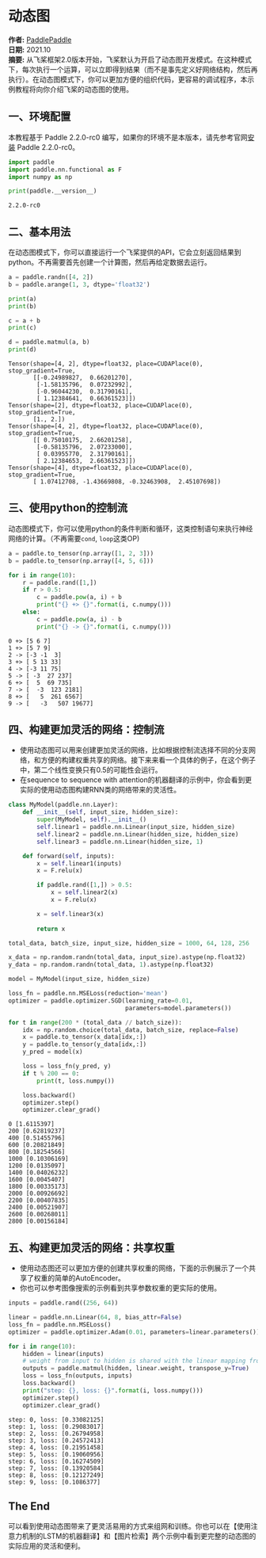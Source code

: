 # 动态图

**作者:** [PaddlePaddle](https://github.com/PaddlePaddle) <br>
**日期:** 2021.10 <br>
**摘要:** 从飞桨框架2.0版本开始，飞桨默认为开启了动态图开发模式。在这种模式下，每次执行一个运算，可以立即得到结果（而不是事先定义好网络结构，然后再执行）。在动态图模式下，你可以更加方便的组织代码，更容易的调试程序，本示例教程将向你介绍飞桨的动态图的使用。


## 一、环境配置

本教程基于 Paddle 2.2.0-rc0 编写，如果你的环境不是本版本，请先参考官网[安装](https://www.paddlepaddle.org.cn/install/quick) Paddle 2.2.0-rc0。


```python
import paddle
import paddle.nn.functional as F
import numpy as np

print(paddle.__version__)
```

    2.2.0-rc0


## 二、基本用法

在动态图模式下，你可以直接运行一个飞桨提供的API，它会立刻返回结果到python。不再需要首先创建一个计算图，然后再给定数据去运行。


```python
a = paddle.randn([4, 2])
b = paddle.arange(1, 3, dtype='float32')

print(a)
print(b)

c = a + b
print(c)

d = paddle.matmul(a, b)
print(d)
```

    Tensor(shape=[4, 2], dtype=float32, place=CUDAPlace(0), stop_gradient=True,
           [[-0.24989827,  0.66201270],
            [-1.58135796,  0.07232992],
            [-0.96044230,  0.31790161],
            [ 1.12384641,  0.66361523]])
    Tensor(shape=[2], dtype=float32, place=CUDAPlace(0), stop_gradient=True,
           [1., 2.])
    Tensor(shape=[4, 2], dtype=float32, place=CUDAPlace(0), stop_gradient=True,
           [[ 0.75010175,  2.66201258],
            [-0.58135796,  2.07233000],
            [ 0.03955770,  2.31790161],
            [ 2.12384653,  2.66361523]])
    Tensor(shape=[4], dtype=float32, place=CUDAPlace(0), stop_gradient=True,
           [ 1.07412708, -1.43669808, -0.32463908,  2.45107698])


## 三、使用python的控制流

动态图模式下，你可以使用python的条件判断和循环，这类控制语句来执行神经网络的计算。（不再需要`cond`, `loop`这类OP)



```python
a = paddle.to_tensor(np.array([1, 2, 3]))
b = paddle.to_tensor(np.array([4, 5, 6]))

for i in range(10):
    r = paddle.rand([1,])
    if r > 0.5:
        c = paddle.pow(a, i) + b
        print("{} +> {}".format(i, c.numpy()))
    else:
        c = paddle.pow(a, i) - b
        print("{} -> {}".format(i, c.numpy()))

```

    0 +> [5 6 7]
    1 +> [5 7 9]
    2 -> [-3 -1  3]
    3 +> [ 5 13 33]
    4 -> [-3 11 75]
    5 -> [ -3  27 237]
    6 +> [  5  69 735]
    7 -> [  -3  123 2181]
    8 +> [   5  261 6567]
    9 -> [   -3   507 19677]


## 四、构建更加灵活的网络：控制流

- 使用动态图可以用来创建更加灵活的网络，比如根据控制流选择不同的分支网络，和方便的构建权重共享的网络。接下来来看一个具体的例子，在这个例子中，第二个线性变换只有0.5的可能性会运行。
- 在sequence to sequence with attention的机器翻译的示例中，你会看到更实际的使用动态图构建RNN类的网络带来的灵活性。



```python
class MyModel(paddle.nn.Layer):
    def __init__(self, input_size, hidden_size):
        super(MyModel, self).__init__()
        self.linear1 = paddle.nn.Linear(input_size, hidden_size)
        self.linear2 = paddle.nn.Linear(hidden_size, hidden_size)
        self.linear3 = paddle.nn.Linear(hidden_size, 1)

    def forward(self, inputs):
        x = self.linear1(inputs)
        x = F.relu(x)

        if paddle.rand([1,]) > 0.5: 
            x = self.linear2(x)
            x = F.relu(x)

        x = self.linear3(x)
        
        return x     
```


```python
total_data, batch_size, input_size, hidden_size = 1000, 64, 128, 256

x_data = np.random.randn(total_data, input_size).astype(np.float32)
y_data = np.random.randn(total_data, 1).astype(np.float32)

model = MyModel(input_size, hidden_size)

loss_fn = paddle.nn.MSELoss(reduction='mean')
optimizer = paddle.optimizer.SGD(learning_rate=0.01, 
                                 parameters=model.parameters())

for t in range(200 * (total_data // batch_size)):
    idx = np.random.choice(total_data, batch_size, replace=False)
    x = paddle.to_tensor(x_data[idx,:])
    y = paddle.to_tensor(y_data[idx,:])
    y_pred = model(x)

    loss = loss_fn(y_pred, y)
    if t % 200 == 0:
        print(t, loss.numpy())

    loss.backward()
    optimizer.step()
    optimizer.clear_grad()
```

    0 [1.6115397]
    200 [0.62819237]
    400 [0.51455796]
    600 [0.20821849]
    800 [0.18254566]
    1000 [0.10306169]
    1200 [0.0135097]
    1400 [0.04026232]
    1600 [0.0045407]
    1800 [0.00335173]
    2000 [0.00926692]
    2200 [0.00407835]
    2400 [0.00521907]
    2600 [0.00268011]
    2800 [0.00156184]


## 五、构建更加灵活的网络：共享权重

- 使用动态图还可以更加方便的创建共享权重的网络，下面的示例展示了一个共享了权重的简单的AutoEncoder。
- 你也可以参考图像搜索的示例看到共享参数权重的更实际的使用。


```python
inputs = paddle.rand((256, 64))

linear = paddle.nn.Linear(64, 8, bias_attr=False)
loss_fn = paddle.nn.MSELoss()
optimizer = paddle.optimizer.Adam(0.01, parameters=linear.parameters())

for i in range(10):
    hidden = linear(inputs)
    # weight from input to hidden is shared with the linear mapping from hidden to output
    outputs = paddle.matmul(hidden, linear.weight, transpose_y=True) 
    loss = loss_fn(outputs, inputs)
    loss.backward()
    print("step: {}, loss: {}".format(i, loss.numpy()))
    optimizer.step()
    optimizer.clear_grad()
```

    step: 0, loss: [0.33082125]
    step: 1, loss: [0.29083017]
    step: 2, loss: [0.26794958]
    step: 3, loss: [0.24572413]
    step: 4, loss: [0.21951458]
    step: 5, loss: [0.19060956]
    step: 6, loss: [0.16274509]
    step: 7, loss: [0.13920584]
    step: 8, loss: [0.12127249]
    step: 9, loss: [0.1086377]


## The End

可以看到使用动态图带来了更灵活易用的方式来组网和训练。你也可以在【使用注意力机制的LSTM的机器翻译】和【图片检索】两个示例中看到更完整的动态图的实际应用的灵活和便利。
